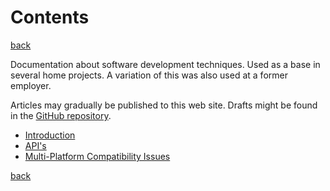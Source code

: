 Contents 
========

[back](https://jjvanzon.github.io/)

Documentation about software development techniques. Used as a base in several home projects. A variation of this was also used at a former employer.

Articles may gradually be published to this web site. Drafts might be found in the [GitHub repository](https://github.com/jjvanzon/JJs-Reference-Architecture).  

- [Introduction](introduction.md)
- [API's](apis.md)
- [Multi-Platform Compatibility Issues](misc-docs/multi-platform-compatibility-issues.md)

[back](https://jjvanzon.github.io/)